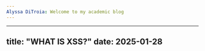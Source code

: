 ```yaml
---
Alyssa DiTroia: Welcome to my academic blog
---
```


---
title: "WHAT IS XSS?"
date: 2025-01-28
---
